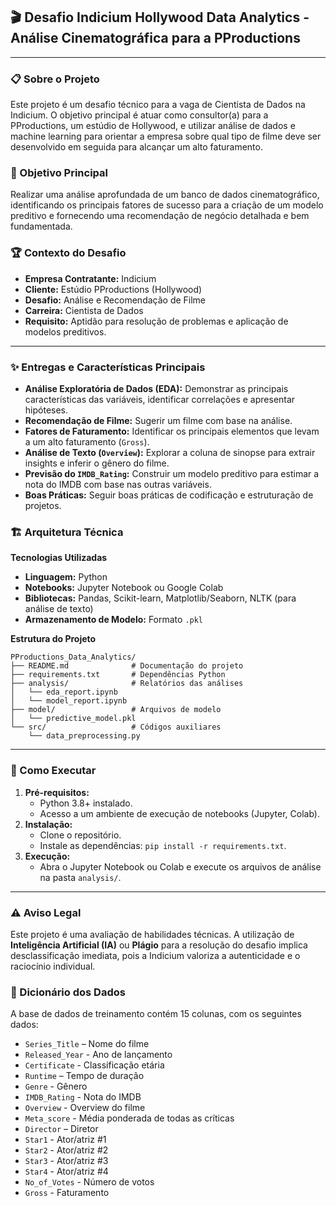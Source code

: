 ## 🎬 Desafio Indicium Hollywood Data Analytics - Análise Cinematográfica para a PProductions

-----

### **📋 Sobre o Projeto**

Este projeto é um desafio técnico para a vaga de Cientista de Dados na Indicium. O objetivo principal é atuar como consultor(a) para a PProductions, um estúdio de Hollywood, e utilizar análise de dados e machine learning para orientar a empresa sobre qual tipo de filme deve ser desenvolvido em seguida para alcançar um alto faturamento.

### **🎯 Objetivo Principal**

Realizar uma análise aprofundada de um banco de dados cinematográfico, identificando os principais fatores de sucesso para a criação de um modelo preditivo e fornecendo uma recomendação de negócio detalhada e bem fundamentada.

### **🏆 Contexto do Desafio**

  * **Empresa Contratante:** Indicium
  * **Cliente:** Estúdio PProductions (Hollywood)
  * **Desafio:** Análise e Recomendação de Filme
  * **Carreira:** Cientista de Dados
  * **Requisito:** Aptidão para resolução de problemas e aplicação de modelos preditivos.

-----

### **✨ Entregas e Características Principais**

  * **Análise Exploratória de Dados (EDA):** Demonstrar as principais características das variáveis, identificar correlações e apresentar hipóteses.
  * **Recomendação de Filme:** Sugerir um filme com base na análise.
  * **Fatores de Faturamento:** Identificar os principais elementos que levam a um alto faturamento (`Gross`).
  * **Análise de Texto (`Overview`):** Explorar a coluna de sinopse para extrair insights e inferir o gênero do filme.
  * **Previsão do `IMDB_Rating`:** Construir um modelo preditivo para estimar a nota do IMDB com base nas outras variáveis.
  * **Boas Práticas:** Seguir boas práticas de codificação e estruturação de projetos.

### **🏗️ Arquitetura Técnica**

**Tecnologias Utilizadas**

  * **Linguagem:** Python
  * **Notebooks:** Jupyter Notebook ou Google Colab
  * **Bibliotecas:** Pandas, Scikit-learn, Matplotlib/Seaborn, NLTK (para análise de texto)
  * **Armazenamento de Modelo:** Formato `.pkl`

**Estrutura do Projeto**

```
PProductions_Data_Analytics/
├── README.md              # Documentação do projeto
├── requirements.txt       # Dependências Python
├── analysis/              # Relatórios das análises
│   └── eda_report.ipynb
│   └── model_report.ipynb
├── model/                 # Arquivos de modelo
│   └── predictive_model.pkl
└── src/                   # Códigos auxiliares
    └── data_preprocessing.py
```

-----

### **🚀 Como Executar**

1.  **Pré-requisitos:**
      * Python 3.8+ instalado.
      * Acesso a um ambiente de execução de notebooks (Jupyter, Colab).
2.  **Instalação:**
      * Clone o repositório.
      * Instale as dependências: `pip install -r requirements.txt`.
3.  **Execução:**
      * Abra o Jupyter Notebook ou Colab e execute os arquivos de análise na pasta `analysis/`.

-----

### **⚠️ Aviso Legal**

Este projeto é uma avaliação de habilidades técnicas. A utilização de **Inteligência Artificial (IA)** ou **Plágio** para a resolução do desafio implica desclassificação imediata, pois a Indicium valoriza a autenticidade e o raciocínio individual.

### **📄 Dicionário dos Dados**

A base de dados de treinamento contém 15 colunas, com os seguintes dados:

  * `Series_Title` – Nome do filme
  * `Released_Year` - Ano de lançamento
  * `Certificate` - Classificação etária
  * `Runtime` – Tempo de duração
  * `Genre` - Gênero
  * `IMDB_Rating` - Nota do IMDB
  * `Overview` - Overview do filme
  * `Meta_score` - Média ponderada de todas as críticas
  * `Director` – Diretor
  * `Star1` - Ator/atriz \#1
  * `Star2` - Ator/atriz \#2
  * `Star3` - Ator/atriz \#3
  * `Star4` - Ator/atriz \#4
  * `No_of_Votes` - Número de votos
  * `Gross` - Faturamento
